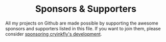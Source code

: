 <h1 align="center">Sponsors &amp; Supporters</h1>

All my projects on Github are made possible by supporting the awesome sponsors and supporters listed in this file. If you want to join them, please consider [sponsoring cryinkfly's development](https://github.com/sponsors/cryinkfly).
